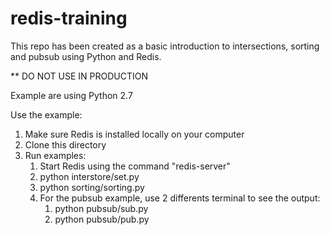 # redis-training

This repo has been created as a basic introduction to intersections, sorting and pubsub using Python and Redis.

** DO NOT USE IN PRODUCTION


Example are using Python 2.7

Use the example:

1. Make sure Redis is installed locally on your computer
2. Clone this directory
3. Run examples:
    1. Start Redis using the command "redis-server"
    2. python interstore/set.py
    3. python sorting/sorting.py
    4. For the pubsub example, use 2 differents terminal to see the output:
        1. python pubsub/sub.py
        2. python pubsub/pub.py
        
